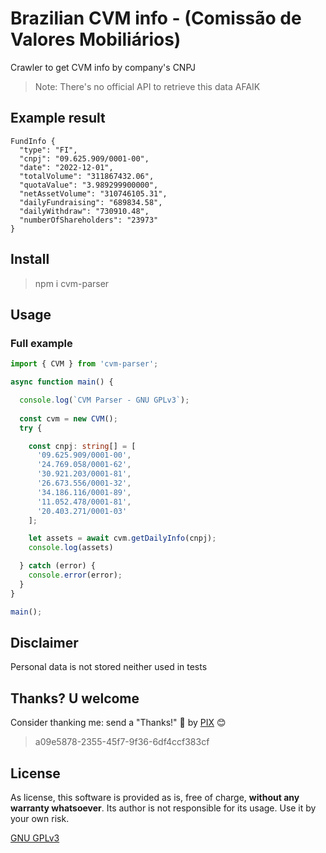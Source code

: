 # Brazilian CVM info - (Comissão de Valores Mobiliários)

Crawler to get CVM info by company's CNPJ

> Note: There's no official API to retrieve this data AFAIK

## Example result
```JS
FundInfo {
  "type": "FI",
  "cnpj": "09.625.909/0001-00",
  "date": "2022-12-01",
  "totalVolume": "311867432.06",
  "quotaValue": "3.989299900000",
  "netAssetVolume": "310746105.31",
  "dailyFundraising": "689834.58",
  "dailyWithdraw": "730910.48",
  "numberOfShareholders": "23973"
}
``` 

## Install
> npm i cvm-parser

## Usage

### Full example
```Typescript
import { CVM } from 'cvm-parser';

async function main() {

  console.log(`CVM Parser - GNU GPLv3`);
  
  const cvm = new CVM();
  try {

    const cnpj: string[] = [
      '09.625.909/0001-00',
      '24.769.058/0001-62',
      '30.921.203/0001-81',
      '26.673.556/0001-32',
      '34.186.116/0001-89',
      '11.052.478/0001-81',
      '20.403.271/0001-03'
    ];

    let assets = await cvm.getDailyInfo(cnpj);
    console.log(assets)

  } catch (error) {
    console.error(error);
  }
}

main();
```

## Disclaimer
Personal data is not stored neither used in tests

## Thanks? U welcome
Consider thanking me: send a "Thanks!" 👋 by [PIX](https://www.bcb.gov.br/en/financialstability/pix_en) 😊
> a09e5878-2355-45f7-9f36-6df4ccf383cf

## License
As license, this software is provided as is, free of charge, **without any warranty whatsoever**. Its author is not responsible for its usage. Use it by your own risk.

[GNU GPLv3](https://choosealicense.com/licenses/gpl-3.0/)
